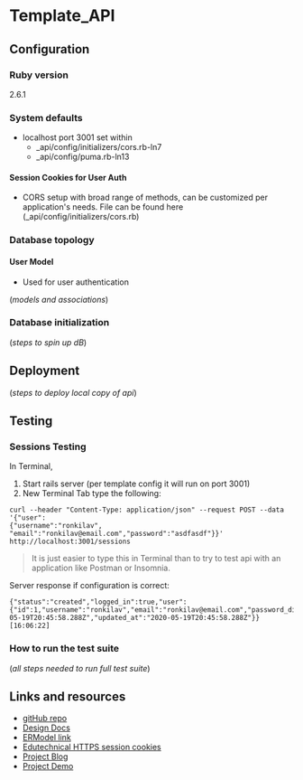 # Template_API

## Configuration

### Ruby version

2.6.1

### System defaults

- localhost port 3001 set within
  - \_api/config/initializers/cors.rb-ln7
  - \_api/config/puma.rb-ln13

#### Session Cookies for User Auth

- CORS setup with broad range of methods, can be customized per application's needs. File can be found here (\_api/config/initializers/cors.rb)

### Database topology

#### User Model

- Used for user authentication

(_models and associations_)

### Database initialization

(_steps to spin up dB_)

## Deployment

(_steps to deploy local copy of api_)

## Testing

### Sessions Testing

In Terminal,

1. Start rails server (per template config it will run on port 3001)
2. New Terminal Tab type the following:

```shellscript
curl --header "Content-Type: application/json" --request POST --data '{"user":
{"username":"ronkilav", "email":"ronkilav@email.com","password":"asdfasdf"}}'
http://localhost:3001/sessions
```

> It is just easier to type this in Terminal than to try to test api with an application like Postman or Insomnia.

Server response if configuration is correct:

```shellscript
{"status":"created","logged_in":true,"user":{"id":1,"username":"ronkilav","email":"ronkilav@email.com","password_digest":"$2a$12$Fj6ZBybAM15mNdQYeuSzceiKXwH5Knl0VTNmfuU9BxQzyY9yBnncK","created_at":"2020-05-19T20:45:58.288Z","updated_at":"2020-05-19T20:45:58.288Z"}}[16:06:22]
```

### How to run the test suite

(_all steps needed to run full test suite_)

## Links and resources

- [gitHub repo](https://github.com/jbshipman/template_api)
- [Design Docs]()
- [ERModel link](https://my.mindnode.com/H7e2z2zoBpSTP6Mxqfpz3ykivsDkq5VDztpQB6Kr#-229.3,-212.0,2)
- [Edutechnical HTTPS session cookies](https://youtu.be/z18zLCAg7UU)
- [Project Blog]()
- [Project Demo]()
